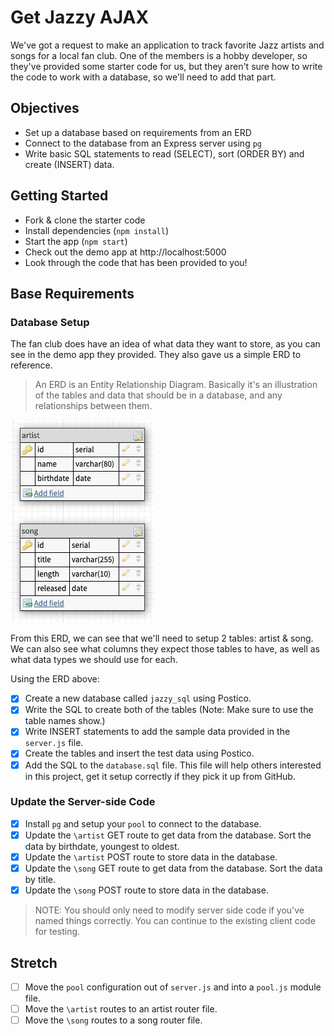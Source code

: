 # Get Jazzy AJAX

We've got a request to make an application to track favorite Jazz artists and songs for a local fan club. One of the members is a hobby developer, so they've provided some starter code for us, but they aren't sure how to write the code to work with a database, so we'll need to add that part. 

## Objectives

- Set up a database based on requirements from an ERD
- Connect to the database from an Express server using `pg`
- Write basic SQL statements to read (SELECT), sort (ORDER BY) and create (INSERT) data.

## Getting Started

- Fork & clone the starter code
- Install dependencies (`npm install`)
- Start the app (`npm start`)
- Check out the demo app at http://localhost:5000
- Look through the code that has been provided to you!

## Base Requirements

### Database Setup

The fan club does have an idea of what data they want to store, as you can see in the demo app they provided. They also gave us a simple ERD to reference. 

> An ERD is an Entity Relationship Diagram. Basically it's an illustration of the tables and data that should be in a database, and any relationships between them.

![ERD](images/jazzy_erd.jpg)

From this ERD, we can see that we'll need to setup 2 tables: artist & song. We can also see what columns they expect those tables to have, as well as what data types we should use for each. 

Using the ERD above:

- [X] Create a new database called `jazzy_sql` using Postico.
- [X] Write the SQL to create both of the tables (Note: Make sure to use the table names show.)
- [x]  Write INSERT statements to add the sample data provided in the `server.js` file. 
- [x] Create the tables and insert the test data using Postico.
- [x] Add the SQL to the `database.sql` file. This file will help others interested in this project, get it setup correctly if they pick it up from GitHub.

### Update the Server-side Code

- [x] Install `pg` and setup your `pool` to connect to the database.
- [x] Update the `\artist` GET route to get data from the database. Sort the data by birthdate, youngest to oldest.
- [x] Update the `\artist` POST route to store data in the database. 
- [x] Update the `\song` GET route to get data from the database. Sort the data by title.
- [x] Update the `\song` POST route to store data in the database.  

> NOTE: You should only need to modify server side code if you've named things correctly. You can continue to the existing client code for testing.

## Stretch

- [ ] Move the `pool` configuration out of `server.js` and into a `pool.js` module file.
- [ ] Move the `\artist` routes to an artist router file. 
- [ ] Move the `\song` routes to a song router file.
